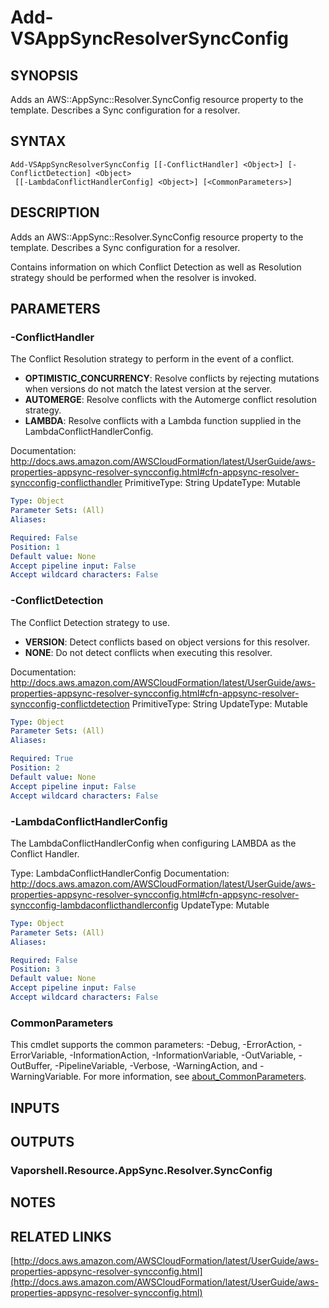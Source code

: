 # Add-VSAppSyncResolverSyncConfig

## SYNOPSIS
Adds an AWS::AppSync::Resolver.SyncConfig resource property to the template.
Describes a Sync configuration for a resolver.

## SYNTAX

```
Add-VSAppSyncResolverSyncConfig [[-ConflictHandler] <Object>] [-ConflictDetection] <Object>
 [[-LambdaConflictHandlerConfig] <Object>] [<CommonParameters>]
```

## DESCRIPTION
Adds an AWS::AppSync::Resolver.SyncConfig resource property to the template.
Describes a Sync configuration for a resolver.

Contains information on which Conflict Detection as well as Resolution strategy should be performed when the resolver is invoked.

## PARAMETERS

### -ConflictHandler
The Conflict Resolution strategy to perform in the event of a conflict.
+  **OPTIMISTIC_CONCURRENCY**: Resolve conflicts by rejecting mutations when versions do not match the latest version at the server.
+  **AUTOMERGE**: Resolve conflicts with the Automerge conflict resolution strategy.
+  **LAMBDA**: Resolve conflicts with a Lambda function supplied in the LambdaConflictHandlerConfig.

Documentation: http://docs.aws.amazon.com/AWSCloudFormation/latest/UserGuide/aws-properties-appsync-resolver-syncconfig.html#cfn-appsync-resolver-syncconfig-conflicthandler
PrimitiveType: String
UpdateType: Mutable

```yaml
Type: Object
Parameter Sets: (All)
Aliases:

Required: False
Position: 1
Default value: None
Accept pipeline input: False
Accept wildcard characters: False
```

### -ConflictDetection
The Conflict Detection strategy to use.
+  **VERSION**: Detect conflicts based on object versions for this resolver.
+  **NONE**: Do not detect conflicts when executing this resolver.

Documentation: http://docs.aws.amazon.com/AWSCloudFormation/latest/UserGuide/aws-properties-appsync-resolver-syncconfig.html#cfn-appsync-resolver-syncconfig-conflictdetection
PrimitiveType: String
UpdateType: Mutable

```yaml
Type: Object
Parameter Sets: (All)
Aliases:

Required: True
Position: 2
Default value: None
Accept pipeline input: False
Accept wildcard characters: False
```

### -LambdaConflictHandlerConfig
The LambdaConflictHandlerConfig when configuring LAMBDA as the Conflict Handler.

Type: LambdaConflictHandlerConfig
Documentation: http://docs.aws.amazon.com/AWSCloudFormation/latest/UserGuide/aws-properties-appsync-resolver-syncconfig.html#cfn-appsync-resolver-syncconfig-lambdaconflicthandlerconfig
UpdateType: Mutable

```yaml
Type: Object
Parameter Sets: (All)
Aliases:

Required: False
Position: 3
Default value: None
Accept pipeline input: False
Accept wildcard characters: False
```

### CommonParameters
This cmdlet supports the common parameters: -Debug, -ErrorAction, -ErrorVariable, -InformationAction, -InformationVariable, -OutVariable, -OutBuffer, -PipelineVariable, -Verbose, -WarningAction, and -WarningVariable. For more information, see [about_CommonParameters](http://go.microsoft.com/fwlink/?LinkID=113216).

## INPUTS

## OUTPUTS

### Vaporshell.Resource.AppSync.Resolver.SyncConfig
## NOTES

## RELATED LINKS

[http://docs.aws.amazon.com/AWSCloudFormation/latest/UserGuide/aws-properties-appsync-resolver-syncconfig.html](http://docs.aws.amazon.com/AWSCloudFormation/latest/UserGuide/aws-properties-appsync-resolver-syncconfig.html)

